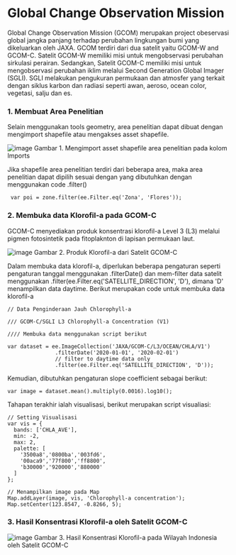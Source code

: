 # Global Change Observation Mission
 Global Change Observation Mission (GCOM) merupakan project obeservasi global jangka panjang terhadap perubahan lingkungan bumi yang dikeluarkan oleh JAXA.
 GCOM terdiri dari dua satelit yaitu GCOM-W and GCOM-C. Satelit GCOM-W memiliki misi untuk mengobservasi perubahan sirkulasi perairan. 
 Sedangkan, Satelit GCOM-C memiliki misi untuk mengobservasi perubahan iklim melalui Second Generation Global Imager (SGLI).
 SGLI melakukan pengukuran permukaan dan atmosfer yang terkait dengan siklus karbon dan radiasi seperti awan, aeroso, ocean color, vegetasi, salju dan es.
 
### 1. Membuat Area Penelitian
 Selain menggunakan tools geometry, area penelitian dapat dibuat dengan mengimport shapefile atau mengakses asset shapefile.
 
![image](https://github.com/manessa-md/BUDEE/assets/108908781/694e4287-0e0c-4036-935e-220e1127e2f3)
Gambar 1. Mengimport asset shapefile area penelitian pada kolom Imports

 Jika shapefile area penelitian terdiri dari beberapa area, maka area penelitian dapat dipilih sesuai dengan yang dibutuhkan dengan menggunakan code .filter()

```
 var poi = zone.filter(ee.Filter.eq('Zona', 'Flores'));
```

### 2. Membuka data Klorofil-a pada GCOM-C
 GCOM-C menyediakan produk konsentrasi klorofil-a Level 3 (L3) melalui pigmen fotosintetik pada fitoplaknton di lapisan permukaan laut.

 ![image](https://github.com/manessa-md/BUDEE/assets/108908781/a3ea8ea4-7563-44b4-b0bd-b108c4390860)
 Gambar 2. Produk Klorofil-a dari Satelit GCOM-C

 Dalam membuka data klorofil-a, diperlukan beberapa pengaturan seperti pengaturan tanggal menggunakan .filterDate() dan mem-filter data satelit menggunakan .filter(ee.Filter.eq('SATELLITE_DIRECTION', 'D'), dimana 'D' menampilkan data daytime. Berikut merupakan code untuk membuka data klorofil-a

 ```
// Data Penginderaan Jauh Chlorophyll-a

/// GCOM-C/SGLI L3 Chlorophyll-a Concentration (V1) 

//// Membuka data menggunakan script berikut

var dataset = ee.ImageCollection('JAXA/GCOM-C/L3/OCEAN/CHLA/V1')
                .filterDate('2020-01-01', '2020-02-01')
                // filter to daytime data only
                .filter(ee.Filter.eq('SATELLITE_DIRECTION', 'D'));
```
Kemudian, dibutuhkan pengaturan slope coefficient sebagai berikut:

```
var image = dataset.mean().multiply(0.0016).log10();
```

Tahapan terakhir ialah visualisasi, berikut merupakan script visualiasi:

```
// Setting Visualisasi
var vis = {
  bands: ['CHLA_AVE'],
  min: -2,
  max: 2,
  palette: [
    '3500a8','0800ba','003fd6',
    '00aca9','77f800','ff8800',
    'b30000','920000','880000'
  ]
};

// Menampilkan image pada Map
Map.addLayer(image, vis, 'Chlorophyll-a concentration');
Map.setCenter(123.8547, -0.8266, 5);
```

### 3. Hasil Konsentrasi Klorofil-a oleh Satelit GCOM-C

![image](https://github.com/manessa-md/BUDEE/assets/108908781/b89ad12a-c069-4e1a-9af7-15596df74e1e)
Gambar 3. Hasil Konsentrasi Klorofil-a pada Wilayah Indonesia oleh Satelit GCOM-C



